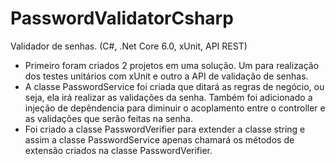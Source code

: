 # PasswordValidatorCsharp
Validador de senhas. (C#, .Net Core 6.0, xUnit, API REST)

- Primeiro foram criados 2 projetos em uma solução. Um para realização dos testes unitários com xUnit e outro a API de validação de senhas. 
- A classe PasswordService foi criada que ditará as regras de negócio, ou seja, ela irá realizar as validações da senha. Também foi adicionado a injeção de depêndencia para diminuir o acoplamento entre o controller e as validações que serão feitas na senha. 
- Foi criado a classe PasswordVerifier para extender a classe string e assim a classe PasswordService apenas chamará os métodos de extensão criados na classe PasswordVerifier.